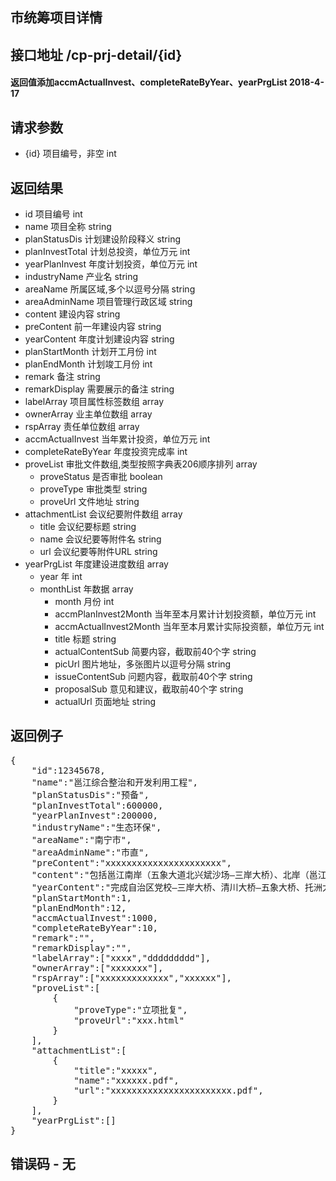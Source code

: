 ## 市统筹项目详情

## 接口地址 /cp-prj-detail/{id}
#### 返回值添加accmActualInvest、completeRateByYear、yearPrgList 2018-4-17

## 请求参数
* {id} 项目编号，非空 int

## 返回结果
*  id 项目编号 int
*  name 项目全称 string
*  planStatusDis 计划建设阶段释义 string
*  planInvestTotal 计划总投资，单位万元 int
*  yearPlanInvest 年度计划投资，单位万元 int
*  industryName 产业名 string
*  areaName 所属区域,多个以逗号分隔 string
*  areaAdminName 项目管理行政区域 string
*  content 建设内容 string
*  preContent 前一年建设内容 string
*  yearContent 年度计划建设内容 string
*  planStartMonth 计划开工月份 int
*  planEndMonth 计划竣工月份 int
*  remark 备注 string
*  remarkDisplay 需要展示的备注 string
*  labelArray 项目属性标签数组 array
*  ownerArray 业主单位数组 array
*  rspArray 责任单位数组 array
*  accmActualInvest 当年累计投资，单位万元 int
*  completeRateByYear 年度投资完成率 int
*  proveList 审批文件数组,类型按照字典表206顺序排列 array
    *  proveStatus 是否审批 boolean
    *  proveType 审批类型  string
    *  proveUrl 文件地址 string
*  attachmentList 会议纪要附件数组 array
    *  title 会议纪要标题 string
    *  name 会议纪要等附件名 string
    *  url 会议纪要等附件URL string
*  yearPrgList 年度建设进度数组 array
    *  year 年 int
    *  monthList 年数据 array
        *  month 月份 int
        *  accmPlanInvest2Month 当年至本月累计计划投资额，单位万元 int
        *  accmActualInvest2Month 当年至本月累计实际投资额，单位万元 int
        *  title 标题 string
        *  actualContentSub 简要内容，截取前40个字 string
        *  picUrl 图片地址，多张图片以逗号分隔 string
        *  issueContentSub 问题内容，截取前40个字 string
        *  proposalSub 意见和建议，截取前40个字 string
        *  actualUrl 页面地址 string

## 返回例子
<pre>
{
	"id":12345678,
	"name":"邕江综合整治和开发利用工程",
	"planStatusDis":"预备",
	"planInvestTotal":600000,
	"yearPlanInvest":200000,
	"industryName":"生态环保",
	"areaName":"南宁市",
	"areaAdminName":"市直",
	"preContent":"xxxxxxxxxxxxxxxxxxxxxx",
	"content":"包括邕江南岸（五象大道北兴斌沙场—三岸大桥）、北岸（邕江滨水公园东侧—三岸大桥）、南岸和北岸清川大桥-五象大桥段、托洲大桥-清川大桥段、三岸大桥-蒲庙大桥、老口枢纽-托洲大桥、蒲庙大桥-邕宁水利枢纽段综合整治、河岸岸坡加固防护、绿化工程、亮化等工程。",
	"yearContent":"完成自治区党校—三岸大桥、清川大桥—五象大桥、托洲大桥-清川大桥段、三岸大桥-蒲庙大桥、老口枢纽-托洲大桥、蒲庙大桥-邕宁水利枢纽段综合整治、河岸岸坡加固防护、绿化工程、亮化等工程建设。",
	"planStartMonth":1,
	"planEndMonth":12,
	"accmActualInvest":1000,
	"completeRateByYear":10,
	"remark":"",
	"remarkDisplay":"",
	"labelArray":["xxxx","ddddddddd"],
	"ownerArray":["xxxxxxx"],
	"rspArray":["xxxxxxxxxxxxx","xxxxxx"],
	"proveList":[
		{
			"proveType":"立项批复",
			"proveUrl":"xxx.html"
		}
	],
	"attachmentList":[
		{
			"title":"xxxxx",
			"name":"xxxxxx.pdf",
			"url":"xxxxxxxxxxxxxxxxxxxxxxx.pdf",
		}
	],
	"yearPrgList":[]
}
</pre>

## 错误码 - 无

